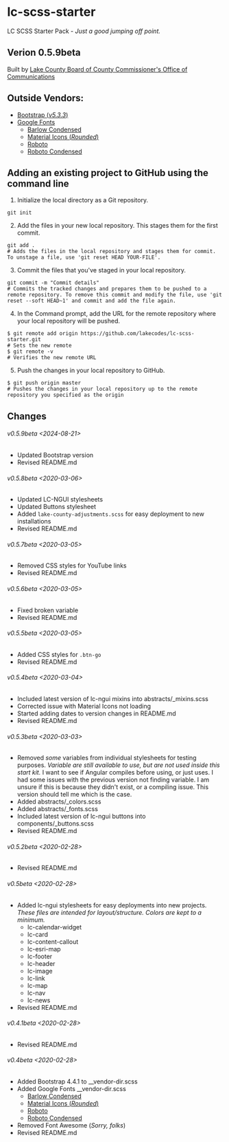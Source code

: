 # lc-scss-starter
LC SCSS Starter Pack - *Just a good jumping off point.*


## Verion 0.5.9beta 
Built by [Lake County Board of County Commissioner's Office of Communications](https://lakecountyfl.gov/offices/communications/)


## Outside Vendors:
- <a href="https://getbootstrap.com/" target="_blank">Bootstrap (*v5.3.3*)</a>
- <a href="https://fonts.google.com/" target="_blank" title="Free fonts from Google">Google Fonts</a>
  - <a href="https://fonts.google.com/specimen/Barlow+Condensed" target="_blank" title="Barlow Condensed">Barlow Condensed</a>
  - <a href="https://material.io/resources/icons/?style=round" target="_blank" title="Material Icons (*Rounded*)">Material Icons (*Rounded*)</a>
  - <a href="https://fonts.google.com/specimen/Roboto" target="_blank" title="Roboto">Roboto</a>
  - <a href="https://fonts.google.com/specimen/Roboto+Condensed" target="_blank" title="Roboto Condensed">Roboto Condensed</a>


## Adding an existing project to GitHub using the command line
1. Initialize the local directory as a Git repository.
```
git init
```
2. Add the files in your new local repository. This stages them for the first commit.
```
git add .
# Adds the files in the local repository and stages them for commit. To unstage a file, use 'git reset HEAD YOUR-FILE'.
```
3. Commit the files that you've staged in your local repository.
```
git commit -m "Commit details"
# Commits the tracked changes and prepares them to be pushed to a remote repository. To remove this commit and modify the file, use 'git reset --soft HEAD~1' and commit and add the file again.
```
4. In the Command prompt, add the URL for the remote repository where your local repository will be pushed.
```
$ git remote add origin https://github.com/lakecodes/lc-scss-starter.git
# Sets the new remote
$ git remote -v
# Verifies the new remote URL
```
5. Push the changes in your local repository to GitHub.
```
$ git push origin master
# Pushes the changes in your local repository up to the remote repository you specified as the origin
```


## Changes
###### v0.5.9beta <2024-08-21>
- Updated Bootstrap version
- Revised README.md


###### v0.5.8beta <2020-03-06>
- Updated LC-NGUI stylesheets
- Updated Buttons stylesheet
- Added `lake-county-adjustments.scss` for easy deployment to new installations
- Revised README.md


###### v0.5.7beta <2020-03-05>
- Removed CSS styles for YouTube links
- Revised README.md


###### v0.5.6beta <2020-03-05>
- Fixed broken variable
- Revised README.md


###### v0.5.5beta <2020-03-05>
- Added CSS styles for `.btn-go`
- Revised README.md


###### v0.5.4beta <2020-03-04>
- Included latest version of lc-ngui mixins into abstracts/_mixins.scss
- Corrected issue with Material Icons not loading
- Started adding dates to version changes in README.md
- Revised README.md


###### v0.5.3beta <2020-03-03>
- Removed *some* variables from individual stylesheets for testing purposes.  *Variable are still available to use, but are not used inside this start kit.*  I want to see if Angular compiles before using, or just uses.  I had some issues with the previous version not finding variable.  I am unsure if this is because they didn't exist, or a compiling issue.  This version should tell me which is the case.
- Added abstracts/_colors.scss
- Added abstracts/_fonts.scss
- Included latest version of lc-ngui buttons into components/_buttons.scss
- Revised README.md


###### v0.5.2beta <2020-02-28>
- Revised README.md


###### v0.5beta <2020-02-28>
- Added lc-ngui stylesheets for easy deployments into new projects.  *These files are intended for layout/structure.  Colors are kept to a minimum.*
  - lc-calendar-widget
  - lc-card
  - lc-content-callout
  - lc-esri-map
  - lc-footer
  - lc-header
  - lc-image
  - lc-link
  - lc-map 
  - lc-nav
  - lc-news
- Revised README.md


###### v0.4.1beta <2020-02-28>
- Revised README.md


###### v0.4beta <2020-02-28>
- Added Bootstrap 4.4.1 to __vendor-dir.scss
- Added Google Fonts __vendor-dir.scss
  - <a href="https://fonts.google.com/specimen/Barlow+Condensed" target="_blank" title="Barlow Condensed">Barlow Condensed</a>
  - <a href="https://material.io/resources/icons/?style=round" target="_blank" title="Material Icons (*Rounded*)">Material Icons (*Rounded*)</a>
  - <a href="https://fonts.google.com/specimen/Roboto" target="_blank" title="Roboto">Roboto</a>
  - <a href="https://fonts.google.com/specimen/Roboto+Condensed" target="_blank" title="Roboto Condensed">Roboto Condensed</a>
- Removed Font Awesome (*Sorry, folks*)
- Revised README.md